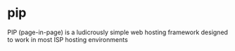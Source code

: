 pip
===

PIP (page-in-page) is a ludicrously simple web hosting framework designed to work in most ISP hosting environments

